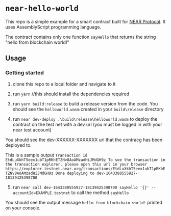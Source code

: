 # `near-hello-world` 

This repo is a simple example for a smart contract built for [NEAR Protocol](https://near.org). It uses AssemblyScript programming language. 

The contract contains only one function `sayHello` that returns the string "hello from blockchain world!"


## Usage

### Getting started
1. clone this repo to a local folder and navigate to it
2. run `yarn`  //this should install the dependencies required
3. run `yarn build:release` to build a release version from the code. 
You should see the `helloworld.wasm` created in your `build\release` directory 

5. run `near dev-deploy .\build\release\helloworld.wasm`  to deploy the contract on the test net with a dev url (you must be logged in with your near test account)

You should see the dev-XXXXXX-XXXXXXX url that the contracg has been deployed to. 

This is a sample output
`Transaction Id EtdLuXkhT5eex1ubT1pRKhETZNv8AoAMzadHiJMdGH9z
To see the transaction in the transaction explorer, please open this url in your browser
https://explorer.testnet.near.org/transactions/EtdLuXkhT5eex1ubT1pRKhETZNv8AoAMzadHiJMdGH9z
Done deploying to dev-1643380555927-18139425398700
`

5. run `near call dev-1643380555927-18139425398700 sayHello '{}' --accountId=EXAMPLE.testnet`  to call the method `sayHello` 

You should see the output message `hello from blockchain world!` printed on your console.
